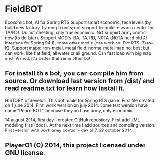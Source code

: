 FieldBOT
========

Economic bot, AI for Spring RTS
Support smart economic, tech levels (by build new factory, by morph units; not support by build research center for TA/RD). Do not cheating, only true economic.
Not support army controll now (to do later).
Support MOD's: BA, TA, RD, NOTA (NOTA need old AI Interface for Spring 94.1), some other mod's (can work on: Evo RTS, Zero-K).
Support maps: non-metal, metal field, normal metal map not best but can work; like flat field, all water or all ground.
Can fast load with big map and TA mod, it's better that same other bot.

For install this bot, you can compile him from source. Or download last version from /dist/ and read readme.txt for learn how install it.
--------
HISTORY of develop.
This bot made for Spring RTS game.
First file created on 1 june 2014. First work wersion on july 2014.
Some test wersion have name "Peace BOT", becouse they no have army, only economic.

14 august 2014, first day - created GitHub repository. First add UML modeling files (docs). At the next time I add sources and compiling version.
First version with work army control - dev a1.7, 23 october 2014.

PlayerO1 (C) 2014, this project licensed under GNU license.
--------
